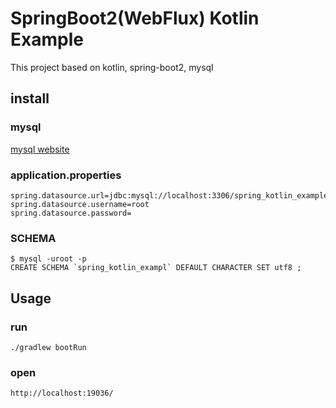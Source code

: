 # SpringBoot2(WebFlux) Kotlin Example
This project based on kotlin, spring-boot2, mysql 

## install
### mysql
[mysql website](https://dev.mysql.com/downloads/mysql/)
### application.properties
```
spring.datasource.url=jdbc:mysql://localhost:3306/spring_kotlin_example
spring.datasource.username=root
spring.datasource.password=
```
### SCHEMA
```
$ mysql -uroot -p
CREATE SCHEMA `spring_kotlin_exampl` DEFAULT CHARACTER SET utf8 ;

```

## Usage
### run
```
./gradlew bootRun
```

### open
```
http://localhost:19036/
```